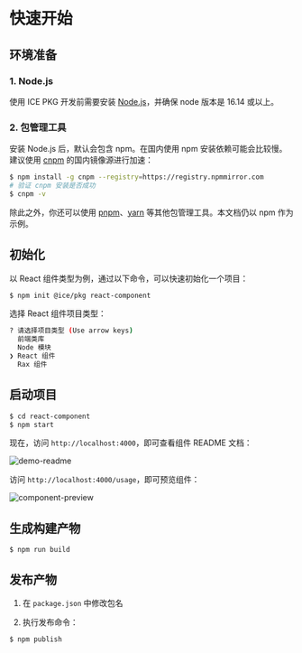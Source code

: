 # 快速开始

## 环境准备

### 1. Node.js

使用 ICE PKG 开发前需要安装 [Node.js](https://nodejs.org)，并确保 node 版本是 16.14 或以上。

### 2. 包管理工具

安装 Node.js 后，默认会包含 npm。在国内使用 npm 安装依赖可能会比较慢。建议使用 [cnpm](https://www.npmjs.com/package/cnpm) 的国内镜像源进行加速：

```bash
$ npm install -g cnpm --registry=https://registry.npmmirror.com
# 验证 cnpm 安装是否成功
$ cnpm -v
```

除此之外，你还可以使用 [pnpm](https://pnpm.io/)、[yarn](https://yarnpkg.com/) 等其他包管理工具。本文档仍以 npm 作为示例。

## 初始化

以 React 组件类型为例，通过以下命令，可以快速初始化一个项目：

```bash
$ npm init @ice/pkg react-component
```

选择 React 组件项目类型：
```bash
? 请选择项目类型 (Use arrow keys)
  前端类库
  Node 模块
❯ React 组件
  Rax 组件
```

## 启动项目

```bash
$ cd react-component
$ npm start
```

现在，访问 `http://localhost:4000`，即可查看组件 README 文档：

![demo-readme](https://img.alicdn.com/imgextra/i2/O1CN01OctOw81JXuHCC6FhP_!!6000000001039-2-tps-1110-720.png)

访问 `http://localhost:4000/usage`，即可预览组件：

![component-preview](https://img.alicdn.com/imgextra/i3/O1CN01uEHuWp1DtXHv6uwax_!!6000000000274-2-tps-1160-540.png)

## 生成构建产物

```shell
$ npm run build
```

## 发布产物

1. 在 `package.json` 中修改包名

2. 执行发布命令：

```bash
$ npm publish
```
